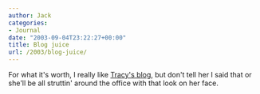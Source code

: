 ```yaml
---
author: Jack
categories:
- Journal
date: "2003-09-04T23:22:27+00:00"
title: Blog juice
url: /2003/blog-juice/
---
```


For what it's worth, I really like [Tracy's blog][1], but don't tell her I said that or she'll be all struttin' around the office with that look on her face.

 [1]: http://www.sistercat.com/